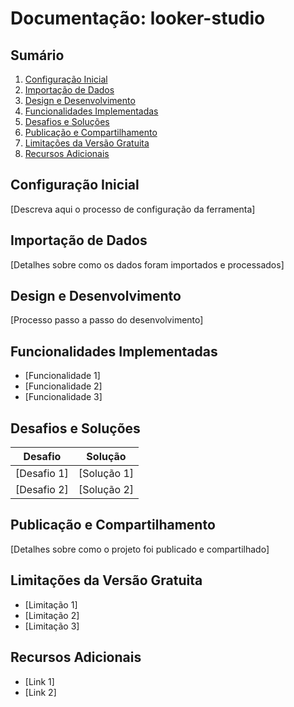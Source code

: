 # Documentação: looker-studio

## Sumário
1. [Configuração Inicial](#configuração-inicial)
2. [Importação de Dados](#importação-de-dados)
3. [Design e Desenvolvimento](#design-e-desenvolvimento)
4. [Funcionalidades Implementadas](#funcionalidades-implementadas)
5. [Desafios e Soluções](#desafios-e-soluções)
6. [Publicação e Compartilhamento](#publicação-e-compartilhamento)
7. [Limitações da Versão Gratuita](#limitações-da-versão-gratuita)
8. [Recursos Adicionais](#recursos-adicionais)

## Configuração Inicial

[Descreva aqui o processo de configuração da ferramenta]

## Importação de Dados

[Detalhes sobre como os dados foram importados e processados]

## Design e Desenvolvimento

[Processo passo a passo do desenvolvimento]

## Funcionalidades Implementadas

- [Funcionalidade 1]
- [Funcionalidade 2]
- [Funcionalidade 3]

## Desafios e Soluções

| Desafio | Solução |
|---------|---------|
| [Desafio 1] | [Solução 1] |
| [Desafio 2] | [Solução 2] |

## Publicação e Compartilhamento

[Detalhes sobre como o projeto foi publicado e compartilhado]

## Limitações da Versão Gratuita

- [Limitação 1]
- [Limitação 2]
- [Limitação 3]

## Recursos Adicionais

- [Link 1]
- [Link 2]
